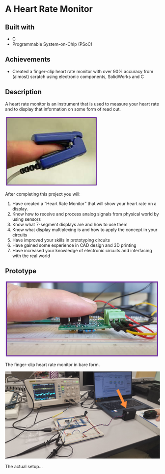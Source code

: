 # A Heart Rate Monitor
## Built with
- C
- Programmable System-on-Chip (PSoC)

## Achievements
- Created a finger-clip heart rate monitor with over 90% accuracy from (almost) scratch using electronic components, SolidWorks and C

## Description
A heart rate monitor is an instrument that is used to measure your heart rate and to display that information on some form of read out. 

<img src="images/commercial.png" alt="commercial finger-clip heart rate monitor" width="300">


After completing this project you will:  
1) Have created a “Heart Rate Monitor” that will show your heart rate on a 
display. 
2) Know how to receive and process analog signals from physical world by 
using sensors 
3) Know what 7-segment displays are and how to use them 
4) Know what display multiplexing is and how to apply the concept in your 
circuits   
5) Have improved your skills in prototyping circuits 
6) Have gained some experience in CAD design and 3D printing 
7) Have increased your knowledge of electronic circuits and interfacing with the 
real world


## Prototype
<img src="images/bare.png" alt="The finger-clip heart rate monitor in bare form." width="500">

The finger-clip heart rate monitor in bare form.

<img src="images/heart-rate-monitor.jpg" alt="setup">

The actual setup...
